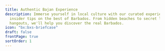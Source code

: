 ```yaml
---
title: Authentic Bajan Experience
description: Immerse yourself in local culture with our curated experiences and
  insider tips on the best of Barbados. From hidden beaches to secret local
  hangouts, we'll help you discover the real Barbados.
icon: "bx:bxs-briefcase"
draft: false
frontPage: true
sortOrder: 1
---
```


